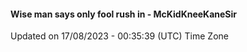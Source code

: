 #### Wise man says only fool rush in - McKidKneeKaneSir
Updated on 17/08/2023 - 00:35:39 (UTC) Time Zone
